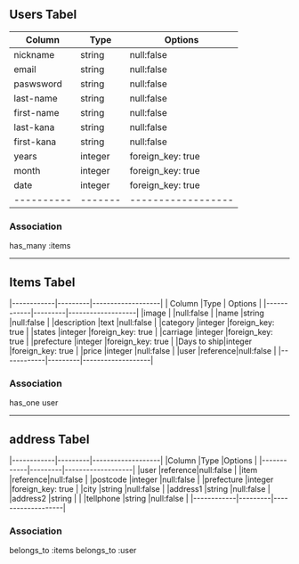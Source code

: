 ## Users Tabel

|Column    | Type  |  Options         |
|----------|-------|------------------|
|nickname  |string |null:false        |
|email     |string |null:false        |
|paswsword |string |null:false        |
|last-name |string |null:false        |
|first-name|string |null:false        |
|last-kana |string |null:false        |
|first-kana|string |null:false        |
|years     |integer|foreign_key: true	|
|month     |integer|foreign_key: true	|
|date      |integer|foreign_key: true	|
|----------|-------|------------------|

### Association
 has_many :items


------------------------------

## Items Tabel
|------------|---------|-------------------|
| Column     |Type     | Options           |
|------------|---------|-------------------|
|image       |         |null:false         |
|name        |string   |null:false         |
|description |text     |null:false         |
|category    |integer  |foreign_key: true	 |
|states      |integer  |foreign_key: true	 |
|carriage    |integer  |foreign_key: true	 |
|prefecture  |integer  |foreign_key: true	 |
|Days to ship|integer  |foreign_key: true	 |
|price       |integer  |null:false         |
|user        |reference|null:false         |
|------------|---------|-------------------|

### Association
  has_one user
----------------------------- ----------------------------- -----------------------------
## address Tabel
|------------|---------|-------------------|
|Column      |Type     |Options            |
|------------|---------|-------------------|
|user        |reference|null:false         |
|item        |reference|null:false         |
|postcode    |integer  |null:false         |
|prefecture  |integer  |foreign_key: true  |
|city        |string   |null:false         |
|address1    |string   |null:false         |
|address2    |string   |                   |
|tellphone   |string   |null:false         |
|------------|---------|-------------------|

### Association
  belongs_to :items
  belongs_to :user